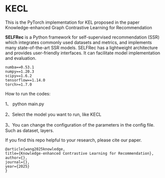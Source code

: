 # KECL
This is the PyTorch implementation for KEL proposed in the paper Knowledge-enhanced Graph Contrastive Learning for Recommendation

**SELFRec** is a Python framework for self-supervised recommendation (SSR) which integrates commonly used datasets and metrics, and implements many state-of-the-art SSR models. SELFRec has a lightweight architecture and provides user-friendly interfaces. It can facilitate model implementation and evaluation.

```
numba==0.53.1
numpy==1.20.3
scipy==1.6.2
tensorflow==1.14.0
torch>=1.7.0
```

How to run the codes:


1、 python main.py

2、Select the model you want to run, like KECL

3、You can change the configuration of the parameters in the config file. Such as dataset, layers.

If you find this repo helpful to your research, please cite our paper.
```
@article{wang2025knowledge,
title={Knowledge-enhanced Contrastive Learning for Recommendation},
author={},
journal={},
year={2025}
}
```
